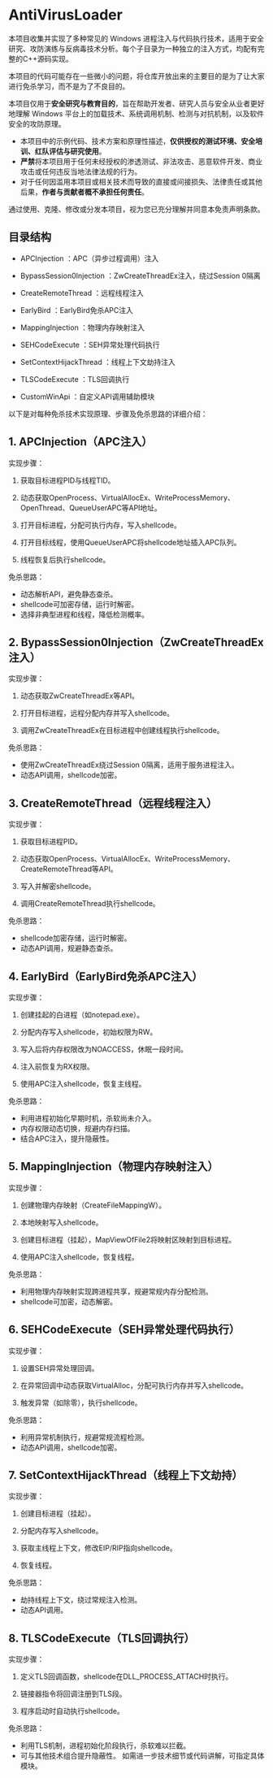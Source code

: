 # AntiVirusLoader
本项目收集并实现了多种常见的 Windows 进程注入与代码执行技术，适用于安全研究、攻防演练与反病毒技术分析。每个子目录为一种独立的注入方式，均配有完整的C++源码实现。

本项目的代码可能存在一些微小的问题，将仓库开放出来的主要目的是为了让大家进行免杀学习，而不是为了不良目的。

本项目仅用于**安全研究与教育目的**，旨在帮助开发者、研究人员与安全从业者更好地理解 Windows 平台上的加载技术、系统调用机制、检测与对抗机制，以及软件安全的攻防原理。

- 本项目中的示例代码、技术方案和原理性描述，**仅供授权的测试环境、安全培训、红队评估与研究使用**。
- **严禁**将本项目用于任何未经授权的渗透测试、非法攻击、恶意软件开发、商业攻击或任何违反当地法律法规的行为。
- 对于任何因滥用本项目或相关技术而导致的直接或间接损失、法律责任或其他后果，**作者与贡献者概不承担任何责任**。

通过使用、克隆、修改或分发本项目，视为您已充分理解并同意本免责声明条款。

## 目录结构
- APCInjection ：APC（异步过程调用）注入

- BypassSession0Injection ：ZwCreateThreadEx注入，绕过Session 0隔离

- CreateRemoteThread ：远程线程注入

- EarlyBird ：EarlyBird免杀APC注入

- MappingInjection ：物理内存映射注入

- SEHCodeExecute ：SEH异常处理代码执行

- SetContextHijackThread ：线程上下文劫持注入

- TLSCodeExecute ：TLS回调执行

- CustomWinApi ：自定义API调用辅助模块

以下是对每种免杀技术实现原理、步骤及免杀思路的详细介绍：

## 1. APCInjection（APC注入）
实现步骤：

1. 获取目标进程PID与线程TID。

2. 动态获取OpenProcess、VirtualAllocEx、WriteProcessMemory、OpenThread、QueueUserAPC等API地址。

3. 打开目标进程，分配可执行内存，写入shellcode。

4. 打开目标线程，使用QueueUserAPC将shellcode地址插入APC队列。

5. 线程恢复后执行shellcode。 

免杀思路：
- 动态解析API，避免静态查杀。
- shellcode可加密存储，运行时解密。
- 选择非典型进程和线程，降低检测概率。
## 2. BypassSession0Injection（ZwCreateThreadEx注入）
实现步骤：

1. 动态获取ZwCreateThreadEx等API。

2. 打开目标进程，远程分配内存并写入shellcode。

3. 调用ZwCreateThreadEx在目标进程中创建线程执行shellcode。 

免杀思路：
- 使用ZwCreateThreadEx绕过Session 0隔离，适用于服务进程注入。
- 动态API调用，shellcode加密。
## 3. CreateRemoteThread（远程线程注入）
实现步骤：

1. 获取目标进程PID。

2. 动态获取OpenProcess、VirtualAllocEx、WriteProcessMemory、CreateRemoteThread等API。

3. 写入并解密shellcode。

4. 调用CreateRemoteThread执行shellcode。 

免杀思路：
- shellcode加密存储，运行时解密。
- 动态API调用，规避静态查杀。
## 4. EarlyBird（EarlyBird免杀APC注入）
实现步骤：

1. 创建挂起的白进程（如notepad.exe）。

2. 分配内存写入shellcode，初始权限为RW。

3. 写入后将内存权限改为NOACCESS，休眠一段时间。

4. 注入前恢复为RX权限。

5. 使用APC注入shellcode，恢复主线程。 

免杀思路：
- 利用进程初始化早期时机，杀软尚未介入。
- 内存权限动态切换，规避内存扫描。
- 结合APC注入，提升隐蔽性。
## 5. MappingInjection（物理内存映射注入）
实现步骤：

1. 创建物理内存映射（CreateFileMappingW）。

2. 本地映射写入shellcode。

3. 创建目标进程（挂起），MapViewOfFile2将映射区映射到目标进程。

4. 使用APC注入shellcode，恢复线程。 

免杀思路：
- 利用物理内存映射实现跨进程共享，规避常规内存分配检测。
- shellcode可加密，动态解密。
## 6. SEHCodeExecute（SEH异常处理代码执行）
实现步骤：

1. 设置SEH异常处理回调。

2. 在异常回调中动态获取VirtualAlloc，分配可执行内存并写入shellcode。

3. 触发异常（如除零），执行shellcode。 

免杀思路：
- 利用异常机制执行，规避常规流程检测。
- 动态API调用，shellcode加密。
## 7. SetContextHijackThread（线程上下文劫持）
实现步骤：

1. 创建目标进程（挂起）。

2. 分配内存写入shellcode。

3. 获取主线程上下文，修改EIP/RIP指向shellcode。

4. 恢复线程。 

免杀思路：
- 劫持线程上下文，绕过常规注入检测。
- 动态API调用。
## 8. TLSCodeExecute（TLS回调执行）
实现步骤：

1. 定义TLS回调函数，shellcode在DLL_PROCESS_ATTACH时执行。

2. 链接器指令将回调注册到TLS段。

3. 程序启动时自动执行shellcode。 

免杀思路：
- 利用TLS机制，进程初始化阶段执行，杀软难以拦截。
- 可与其他技术组合提升隐蔽性。
如需进一步技术细节或代码讲解，可指定具体模块。